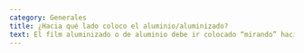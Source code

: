 ```yaml
---
category: Generales
title: ¿Hacia qué lado coloco el aluminio/aluminizado?
text: El film aluminizado o de aluminio debe ir colocado “mirando” hacia la superficie radiante para, precisamente, reflejar ese calor. Esto es, habitualmente, hacia arriba.
---
```

